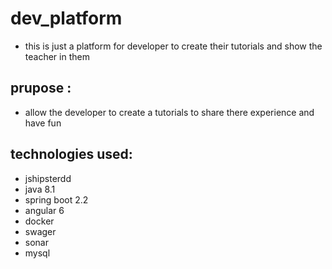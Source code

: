 # dev_platform

- this is just a platform for developer to create their tutorials and show the teacher in them

## prupose :

- allow the developer to create a tutorials to share there experience and have fun 

## technologies used:

- jshipsterdd
- java 8.1
- spring boot 2.2
- angular 6
- docker
- swager 
- sonar
- mysql
